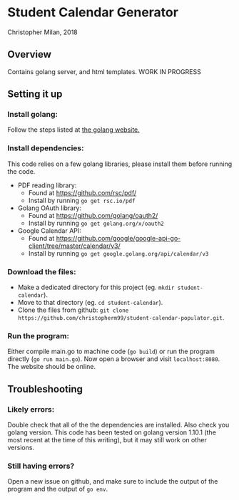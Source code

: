 # Student Calendar Generator
Christopher Milan, 2018
## Overview
Contains golang server, and html templates.
WORK IN PROGRESS
## Setting it up
### Install golang:
Follow the steps listed at [the golang website.](https://golang.org/doc/install)
### Install dependencies:
This code relies on a few golang libraries, please install them before running the code.
* PDF reading library:
  * Found at https://github.com/rsc/pdf/
  * Install by running ```go get rsc.io/pdf```
* Golang OAuth library:
  * Found at https://github.com/golang/oauth2/
  * Install by running ```go get golang.org/x/oauth2```
* Google Calendar API:
  * Found at https://github.com/google/google-api-go-client/tree/master/calendar/v3/
  * Install by running ```go get google.golang.org/api/calendar/v3```
### Download the files:
* Make a dedicated directory for this project (eg. ```mkdir student-calendar```). 
* Move to that directory (eg. ```cd student-calendar```).
* Clone the files from github: ```git clone https://github.com/christopherm99/student-calendar-populator.git```.
### Run the program:
Either compile main.go to machine code (```go build```) or run the program directly (```go run main.go```). Now open a browser and visit ```localhost:8080```. The website should be online.
## Troubleshooting
### Likely errors:
Double check that all of the the dependencies are installed. Also check you golang version. This code has been tested on golang version 1.10.1 (the most recent at the time of this writing), but it may still work on other versions.
### Still having errors?
Open a new issue on github, and make sure to include the output of the program and the output of ```go env```.
